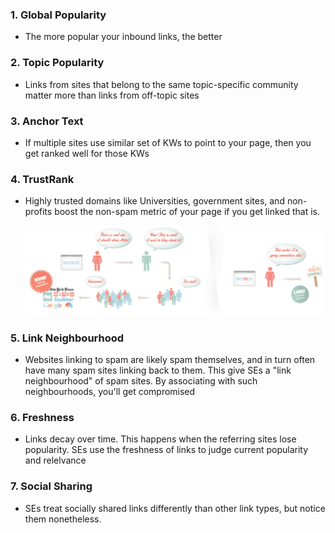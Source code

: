 ### 1. Global Popularity 
- The more popular your inbound links, the better
### 2. Topic Popularity 
- Links from sites that belong to the same topic-specific community matter more than links from off-topic sites
### 3. Anchor Text 
- If multiple sites use similar set of KWs to point to your page, then you get ranked well for those KWs
### 4. TrustRank 
- Highly trusted domains like Universities, government sites, and non-profits boost the non-spam metric of your page if you get linked that is. 

    ![Trust Rank](https://raw.githubusercontent.com/yudhv/SEO/master/References/uxeffect.png "MozBeginnersGuide")
### 5. Link Neighbourhood 
- Websites linking to spam are likely spam themselves, and in turn often have many spam sites linking back to them. This give SEs a "link neighbourhood" of spam sites. By associating with such neighbourhoods, you'll get compromised
### 6. Freshness 
- Links decay over time. This happens when the referring sites lose popularity. SEs use the freshness of links to judge current popularity and relelvance
### 7. Social Sharing 
- SEs treat socially shared links differently than other link types, but notice them nonetheless. 